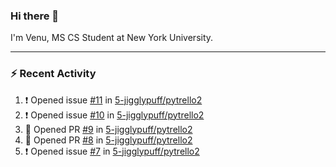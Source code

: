 ### Hi there 👋

I'm Venu, MS CS Student at New York University.

---

### :zap: Recent Activity

<!--RECENT_ACTIVITY:start-->
1. ❗️ Opened issue [#11](https://github.com/5-jigglypuff/pytrello2/issues/11) in [5-jigglypuff/pytrello2](https://github.com/5-jigglypuff/pytrello2)
2. ❗️ Opened issue [#10](https://github.com/5-jigglypuff/pytrello2/issues/10) in [5-jigglypuff/pytrello2](https://github.com/5-jigglypuff/pytrello2)
3. 💪 Opened PR [#9](https://github.com/5-jigglypuff/pytrello2/pull/9) in [5-jigglypuff/pytrello2](https://github.com/5-jigglypuff/pytrello2)
4. 💪 Opened PR [#8](https://github.com/5-jigglypuff/pytrello2/pull/8) in [5-jigglypuff/pytrello2](https://github.com/5-jigglypuff/pytrello2)
5. ❗️ Opened issue [#7](https://github.com/5-jigglypuff/pytrello2/issues/7) in [5-jigglypuff/pytrello2](https://github.com/5-jigglypuff/pytrello2)
<!--RECENT_ACTIVITY:end-->

<!--
**vchrombie/vchrombie** is a ✨ _special_ ✨ repository because its `README.md` (this file) appears on your GitHub profile.

Here are some ideas to get you started:

- 🔭 I’m currently working on ...
- 🌱 I’m currently learning ...
- 👯 I’m looking to collaborate on ...
- 🤔 I’m looking for help with ...
- 💬 Ask me about ...
- 📫 How to reach me: ...
- 😄 Pronouns: ...
- ⚡ Fun fact: ...
-->
